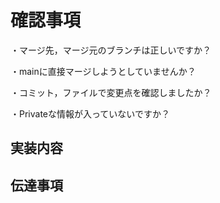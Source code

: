 # 確認事項

・マージ先，マージ元のブランチは正しいですか？

・mainに直接マージしようとしていませんか？

・コミット，ファイルで変更点を確認しましたか？

・Privateな情報が入っていないですか？

## 実装内容

## 伝達事項

